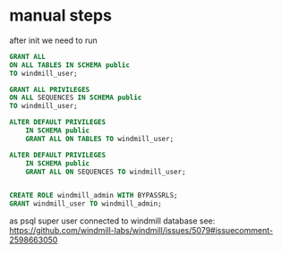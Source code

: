 # manual steps

after init we need to run

```sql
GRANT ALL
ON ALL TABLES IN SCHEMA public
TO windmill_user;

GRANT ALL PRIVILEGES
ON ALL SEQUENCES IN SCHEMA public
TO windmill_user;

ALTER DEFAULT PRIVILEGES
    IN SCHEMA public
    GRANT ALL ON TABLES TO windmill_user;

ALTER DEFAULT PRIVILEGES
    IN SCHEMA public
    GRANT ALL ON SEQUENCES TO windmill_user;


CREATE ROLE windmill_admin WITH BYPASSRLS;
GRANT windmill_user TO windmill_admin;
```

as psql super user connected to windmill database see: <https://github.com/windmill-labs/windmill/issues/5079#issuecomment-2598663050>
